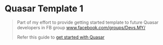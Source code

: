 # Quasar Template 1

> Part of my effort to provide getting started template to future Quasar developers in FB group www.facebook.com/groups/Devs.MY/
>
> Refer this guide to [get started with Quasar](github.com/HarisHashim/Mentor-Coaching/blob/master/JS/Quasar/Quickly%20Quasar.pdf)

